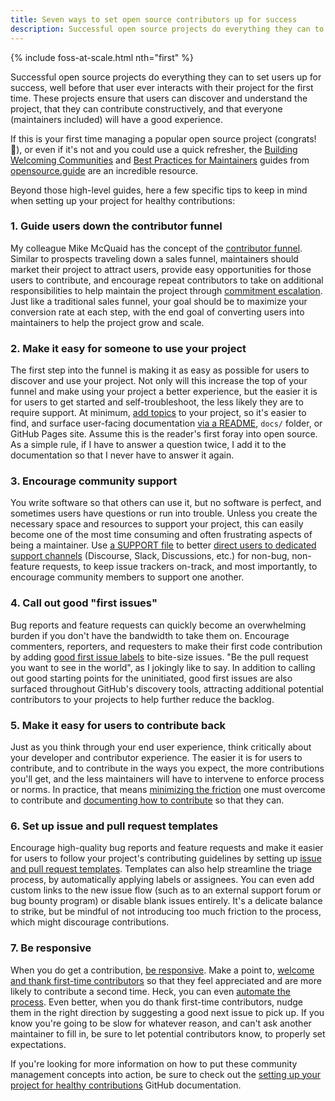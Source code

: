 ```yaml
---
title: Seven ways to set open source contributors up for success
description: Successful open source projects do everything they can to set users up for success, well before that user interacts with their project for the first time.
---
```


{% include foss-at-scale.html nth="first" %}

Successful open source projects do everything they can to set users up for success, well before that user ever interacts with their project for the first time. These projects ensure that users can discover and understand the project, that they can contribute constructively, and that everyone (maintainers included) will have a good experience. 

If this is your first time managing a popular open source project (congrats! :tada:), or even if it's not and you could use a quick refresher, the [Building Welcoming Communities](https://opensource.guide/building-community/) and [Best Practices for Maintainers](https://opensource.guide/best-practices/) guides from [opensource.guide](https://opensource.guide/) are an incredible resource. 

Beyond those high-level guides, here a few specific tips to keep in mind when setting up your project for healthy contributions:

### 1. Guide users down the contributor funnel

My colleague Mike McQuaid has the concept of the [contributor funnel](https://mikemcquaid.com/2018/08/14/the-open-source-contributor-funnel-why-people-dont-contribute-to-your-open-source-project/). Similar to prospects traveling down a sales funnel, maintainers should market their project to attract users, provide easy opportunities for those users to contribute, and encourage repeat contributors to take on additional responsibilities to help maintain the project through [commitment escalation](https://en.wikipedia.org/wiki/Escalation_of_commitment). Just like a traditional sales funnel, your goal should be to maximize your conversion rate at each step, with the end goal of converting users into maintainers to help the project grow and scale.

### 2. Make it easy for someone to use your project

The first step into the funnel is making it as easy as possible for users to discover and use your project. Not only will this increase the top of your funnel and make using your project a better experience, but the easier it is for users to get started and self-troubleshoot, the less likely they are to require support. At minimum, [add topics](https://help.github.com/en/github/administering-a-repository/classifying-your-repository-with-topics) to your project, so it's easier to find, and surface user-facing documentation [via a README](https://opensource.guide/starting-a-project/#writing-a-readme), `docs/` folder, or GitHub Pages site. Assume this is the reader's first foray into open source. As a simple rule, if I have to answer a question twice, I add it to the documentation so that I never have to answer it again.

### 3. Encourage community support

You write software so that others can use it, but no software is perfect, and sometimes users have questions or run into trouble. Unless you create the necessary space and resources to support your project, this can easily become one of the most time consuming and often frustrating aspects of being a maintainer. Use [a SUPPORT file](https://help.github.com/en/github/building-a-strong-community/adding-support-resources-to-your-project) to better [direct users to dedicated support channels](https://ben.balter.com/2017/11/10/twelve-tips-for-growing-communities-around-your-open-source-project/#6-clarify-support-versus-development) (Discourse, Slack, Discussions, etc.) for non-bug, non-feature requests, to keep issue trackers on-track, and most importantly, to encourage community members to support one another.

### 4. Call out good "first issues"

Bug reports and feature requests can quickly become an overwhelming burden if you don't have the bandwidth to take them on. Encourage commenters, reporters, and requesters to make their first code contribution by adding [good first issue labels](https://help.github.com/en/github/building-a-strong-community/encouraging-helpful-contributions-to-your-project-with-labels) to bite-size issues. "Be the pull request you want to see in the world", as I jokingly like to say. In addition to calling out good starting points for the uninitiated, good first issues are also surfaced throughout GitHub's discovery tools, attracting additional potential contributors to your projects to help further reduce the backlog.

### 5. Make it easy for users to contribute back

Just as you think through your end user experience, think critically about your developer and contributor experience. The easier it is for users to contribute, and to contribute in the ways you expect, the more contributions you'll get, and the less maintainers will have to intervene to enforce process or norms. In practice, that means [minimizing the friction](https://ben.balter.com/2013/08/11/friction/) one must overcome to contribute and [documenting how to contribute](https://ben.balter.com/2017/11/10/twelve-tips-for-growing-communities-around-your-open-source-project/#5-document-how-to-contribute-and-that-you-want-contributions) so that they can.

### 6. Set up issue and pull request templates

Encourage high-quality bug reports and feature requests and make it easier for users to follow your project's contributing guidelines by setting up [issue and pull request templates](https://help.github.com/en/github/building-a-strong-community/about-issue-and-pull-request-templates). Templates can also help streamline the triage process, by automatically applying labels or assignees. You can even add custom links to the new issue flow (such as to an external support forum or bug bounty program) or disable blank issues entirely. It's a delicate balance to strike, but be mindful of not introducing too much friction to the process, which might discourage contributions.

### 7. Be responsive

When you do get a contribution, [be responsive](https://opensource.guide/building-community/#be-responsive). Make a point to, [welcome and thank first-time contributors](https://ben.balter.com/2017/11/10/twelve-tips-for-growing-communities-around-your-open-source-project/#7-welcome-new-contributors) so that they feel appreciated and are more likely to contribute a second time. Heck, you can even [automate the process](https://probot.github.io/apps/welcome/). Even better, when you do thank first-time contributors, nudge them in the right direction by suggesting a good next issue to pick up. If you know you're going to be slow for whatever reason, and can't ask another maintainer to fill in, be sure to let potential contributors know, to properly set expectations.

If you're looking for more information on how to put these community management concepts into action, be sure to check out the [setting up your project for healthy contributions](https://help.github.com/en/github/building-a-strong-community/setting-up-your-project-for-healthy-contributions) GitHub documentation.
